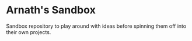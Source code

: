 # Arnath's Sandbox

Sandbox repository to play around with ideas before spinning them off into their own projects.
